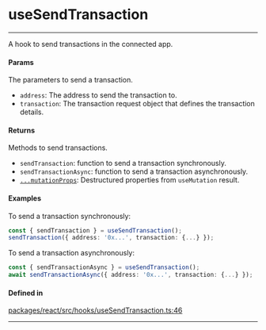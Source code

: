 # useSendTransaction
---

A hook to send transactions in the connected app.

#### Params

The parameters to send a transaction.
- `address`: The address to send the transaction to.
- `transaction`: The transaction request object that defines the transaction details.

#### Returns

Methods to send transactions.
- `sendTransaction`: function to send a transaction synchronously.
- `sendTransactionAsync`: function to send a transaction asynchronously.
- [`...mutationProps`](https://tanstack.com/query/latest/docs/framework/react/reference/useMutation): Destructured properties from `useMutation` result.

#### Examples

To send a transaction synchronously:
```ts
const { sendTransaction } = useSendTransaction();
sendTransaction({ address: '0x...', transaction: {...} });
```

To send a transaction asynchronously:
```ts
const { sendTransactionAsync } = useSendTransaction();
await sendTransactionAsync({ address: '0x...', transaction: {...} });
```

#### Defined in
[packages/react/src/hooks/useSendTransaction.ts:46](https://github.com/fuellabs/fuel-connectors/blob/main/packages/react/src/hooks/useSendTransaction.ts#L46)

___
